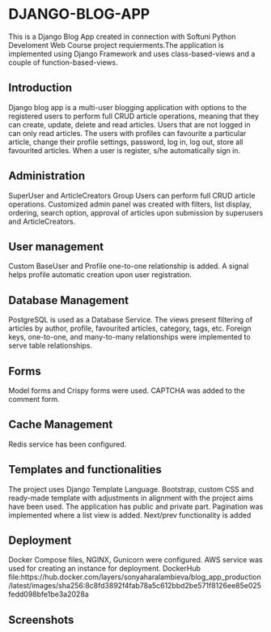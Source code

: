 # DJANGO-BLOG-APP
This is a Django Blog App created in connection with Softuni Python Develoment Web Course project requierments.The application is implemented using Django Framework and uses class-based-views and a couple of function-based-views.
<h2>Introduction</h2>
Django blog app is a multi-user blogging application with options to the registered users to perform full CRUD article operations, meaning that they can create, update, delete and read articles.
Users that are not logged in can only read articles. The users with profiles can favourite a particular article, change their profile settings, password, log in, log out, store all favourited articles. When a user is register, s/he automatically sign in. 
<h2>Administration</h2>
SuperUser and ArticleCreators Group Users can perform full CRUD article operations. Customized admin panel was created with filters, list display, ordering, search option, approval of articles upon submission by superusers and ArticleCreators. 
<h2>User management</h2>
Custom BaseUser and Profile one-to-one relationship is added. A signal helps profile automatic creation upon user registration. 
<h2>Database Management</h2>
PostgreSQL is used as a Database Service. 
The views present filtering of articles by author, profile, favourited articles, category, tags, etc. 
Foreign keys, one-to-one, and many-to-many relationships were implemented to serve table relationships.
<h2>Forms</h2>
Model forms and Crispy forms were used. 
CAPTCHA was added to the comment form. 

<h2>Cache Management</h2>
Redis service has been configured.
<h2>Templates and functionalities</h2>
The project uses Django Template Language. Bootstrap, custom CSS and ready-made template with adjustments in alignment with the project aims have been used. The application has public and private part. 
Pagination was implemented where a list view is added. 
Next/prev functionality is added
<h2>Deployment</h2>
Docker Compose files, NGINX, Gunicorn were configured. AWS service was used for creating an instance for deployment. 
DockerHub file:https://hub.docker.com/layers/sonyaharalambieva/blog_app_production/latest/images/sha256:8c8fd3892f4fab78a5c612bbd2be571f8126ee85e025fedd098bfe1be3a2028a 
<h2>Screenshots</h2>
